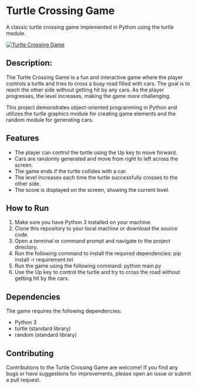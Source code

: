 # Turtle Crossing Game

A classic turtle crossing game implemented in Python using the turtle module.

[![Turtle Crossing Game](turtle.png)](https://unsplash.com/photos/AuIAOwCw1U4)


## Description:
The Turtle Crossing Game is a fun and interactive game where the player controls a turtle and tries to cross a busy road filled with cars. The goal is to reach the other side without getting hit by any cars. As the player progresses, the level increases, making the game more challenging.

This project demonstrates object-oriented programming in Python and utilizes the turtle graphics module for creating game elements and the random module for generating cars.

## Features
- The player can control the turtle using the Up key to move forward.
- Cars are randomly generated and move from right to left across the screen.
- The game ends if the turtle collides with a car.
- The level increases each time the turtle successfully crosses to the other side.
- The score is displayed on the screen, showing the current level.

## How to Run
1. Make sure you have Python 3 installed on your machine.
2. Clone this repository to your local machine or download the source code.
3. Open a terminal or command prompt and navigate to the project directory.
4. Run the following command to install the required dependencies:
pip install -r requirement.txt
5. Run the game using the following command:
python main.py
6. Use the Up key to control the turtle and try to cross the road without getting hit by the cars.

## Dependencies
The game requires the following dependencies:
- Python 3
- turtle (standard library)
- random (standard library)

## Contributing
Contributions to the Turtle Crossing Game are welcome! If you find any bugs or have suggestions for improvements, please open an issue or submit a pull request.
